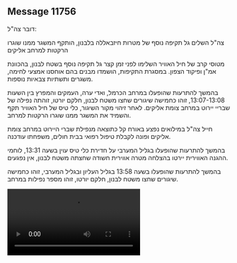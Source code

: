 ## Message 11756

דובר צה"ל:

צה"ל השלים גל תקיפה נוסף של מטרות חיזבאללה בלבנון, הותקף המשגר ממנו שוגרו הרקטות למרחב אליקים

מטוסי קרב של חיל האוויר השלימו לפני זמן קצר גל תקיפה נוסף בשטח לבנון, בהכוונת אמ"ן ופיקוד הצפון.
במסגרת התקיפות, הושמדו מבנים בהם אוחסנו אמצעי לחימה, משגרים ותשתיות צבאיות נוספות.

בהמשך להתרעות שהופעלו במרחב הכרמל, ואדי ערה, העמקים והמפרץ בין השעות 13:07-13:08, זוהו כחמישה שיגורים שחצו משטח לבנון, חלקם יורטו, זוהתה נפילה של שבריי יירוט במרחב צומת אליקים. 
לאחר זיהוי מקור השיגור, כלי טיס של חיל האוויר תקף והשמיד את המשגר ממנו שוגרו הרקטות למרחב.

חייל צה"ל במילואים נפצע באורח קל כתוצאה מנפילת שברי היירוט במרחב צומת אליקים ופונה לקבלת טיפול רפואי בבית חולים, משפחתו עודכנה.

בהמשך להתרעות שהופעלו בגליל המערבי על חדירת כלי טיס עוין בשעה 13:31, לוחמי ההגנה האווירית יירטו בהצלחה מטרה אווירית חשודה שחצתה משטח לבנון, אין נפגעים.

בהמשך להתרעות שהופעלו בשעה 13:58 בגליל העליון ובגליל המערבי, זוהו כחמישה שיגורים שחצו משטח לבנון, חלקם יורטו, זוהו מספר נפילות במרחב.

![Video](11756/11756_media.mp4)
